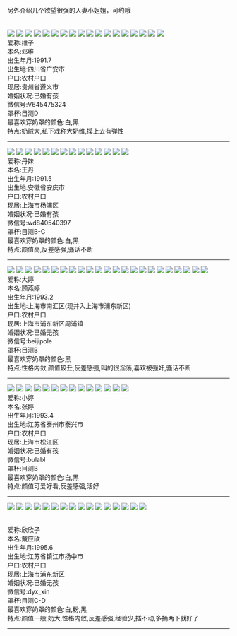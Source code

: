 另外介绍几个欲望很强的人妻小姐姐，可约哦</br></br></br>
<img src=https://github.com/LACHero01/Welfare/blob/main/Images/%E5%A4%A7%E5%A5%B6%E7%BB%B4/dnw_AI_deepnude(16).png />
<img src=https://github.com/LACHero01/Welfare/blob/main/Images/%E5%A4%A7%E5%A5%B6%E7%BB%B4/dnw_AI_deepnude(76).png />
<img src=https://github.com/LACHero01/Welfare/blob/main/Images/%E5%A4%A7%E5%A5%B6%E7%BB%B4/dnw_AI_deepnude(18).png />
<img src=https://github.com/LACHero01/Welfare/blob/main/Images/%E5%A4%A7%E5%A5%B6%E7%BB%B4/dnw_AI_deepnude(19).png />
<img src=https://github.com/LACHero01/Welfare/blob/main/Images/%E5%A4%A7%E5%A5%B6%E7%BB%B4/dnw_AI_deepnude%20(1).png />
<img src=https://github.com/LACHero01/Welfare/blob/main/Images/%E5%A4%A7%E5%A5%B6%E7%BB%B4/dnw_AI_deepnude%20(2).png />
<img src=https://github.com/LACHero01/Welfare/blob/main/Images/%E5%A4%A7%E5%A5%B6%E7%BB%B4/dnw_AI_deepnude%20(3).png />
<img src=https://github.com/LACHero01/Welfare/blob/main/Images/%E5%A4%A7%E5%A5%B6%E7%BB%B4/dnw_AI_deepnude%20(4).png />
<img src=https://github.com/LACHero01/Welfare/blob/main/Images/%E5%A4%A7%E5%A5%B6%E7%BB%B4/dnw_AI_deepnude%20(5).png />
<img src=https://github.com/LACHero01/Welfare/blob/main/Images/%E5%A4%A7%E5%A5%B6%E7%BB%B4/dnw_AI_deepnude%20(8).png />
<img src=https://github.com/LACHero01/Welfare/blob/main/Images/%E5%A4%A7%E5%A5%B6%E7%BB%B4/dnw_AI_deepnude%20(9).png />
<img src=https://github.com/LACHero01/Welfare/blob/main/Images/%E5%A4%A7%E5%A5%B6%E7%BB%B4/dnw_AI_deepnude(51).png />
<img src=https://github.com/LACHero01/Welfare/blob/main/Images/%E5%A4%A7%E5%A5%B6%E7%BB%B4/dnw_AI_deepnude(52).png />
<img src=https://github.com/LACHero01/Welfare/blob/main/Images/%E5%A4%A7%E5%A5%B6%E7%BB%B4/dnw_AI_deepnude(55).png />
<img src=https://github.com/LACHero01/Welfare/blob/main/Images/%E5%A4%A7%E5%A5%B6%E7%BB%B4/dnw_AI_deepnude(63).png />
<img src=https://github.com/LACHero01/Welfare/blob/main/Images/%E5%A4%A7%E5%A5%B6%E7%BB%B4/dnw_AI_deepnude(69).png />
<img src=https://github.com/LACHero01/Welfare/blob/main/Images/%E5%A4%A7%E5%A5%B6%E7%BB%B4/dnw_AI_deepnude(83).png />
<img src=https://github.com/LACHero01/Welfare/blob/main/Images/%E5%A4%A7%E5%A5%B6%E7%BB%B4/dnw_AI_deepnude(84).png />
<br>爱称:维子
<br>本名:邓维
<br>出生年月:1991.7
<br>出生地:四川省广安市
<br>户口:农村户口
<br>现居:贵州省遵义市
<br>婚姻状况:已婚有孩
<br>微信号:V645475324
<br>罩杯:目测D
<br>最喜欢穿奶罩的颜色:白,黑
<br>特点:奶贼大,私下戏称大奶维,摸上去有弹性</br>

------------------------------------------------------------------------------------------------------------------------
<img src=https://github.com/LACHero01/Welfare/blob/main/Images/%E4%B8%B9%E5%A6%B9/dm_AI_deepnude%20(32).png />
<img src=https://github.com/LACHero01/Welfare/blob/main/Images/%E4%B8%B9%E5%A6%B9/dm_AI_deepnude%20(37).png />
<img src=https://github.com/LACHero01/Welfare/blob/main/Images/%E4%B8%B9%E5%A6%B9/dm_AI_deepnude%20(41).png />
<img src=https://github.com/LACHero01/Welfare/blob/main/Images/%E4%B8%B9%E5%A6%B9/dm_AI_deepnude%20(2).png />
<img src=https://github.com/LACHero01/Welfare/blob/main/Images/%E4%B8%B9%E5%A6%B9/dm_AI_deepnude%20(3).png />
<img src=https://github.com/LACHero01/Welfare/blob/main/Images/%E4%B8%B9%E5%A6%B9/dm_AI_deepnude%20(4).png />
<img src=https://github.com/LACHero01/Welfare/blob/main/Images/%E4%B8%B9%E5%A6%B9/dm_AI_deepnude%20(6).png />
<img src=https://github.com/LACHero01/Welfare/blob/main/Images/%E4%B8%B9%E5%A6%B9/dm_AI_deepnude%20(7).png />
<img src=https://github.com/LACHero01/Welfare/blob/main/Images/%E4%B8%B9%E5%A6%B9/dm_AI_deepnude%20(9).png />
<img src=https://github.com/LACHero01/Welfare/blob/main/Images/%E4%B8%B9%E5%A6%B9/dm_AI_deepnude%20(10).png />
<img src=https://github.com/LACHero01/Welfare/blob/main/Images/%E4%B8%B9%E5%A6%B9/dm_AI_deepnude%20(25).png />
<img src=https://github.com/LACHero01/Welfare/blob/main/Images/%E4%B8%B9%E5%A6%B9/dm_AI_deepnude%20(59).png />
<img src=https://github.com/LACHero01/Welfare/blob/main/Images/%E4%B8%B9%E5%A6%B9/dm_AI_deepnude%20(65).png />
<img src=https://github.com/LACHero01/Welfare/blob/main/Images/%E4%B8%B9%E5%A6%B9/dm_AI_deepnude%20(66).png />
<br>爱称:丹妹
<br>本名:王丹
<br>出生年月:1991.5
<br>出生地:安徽省安庆市
<br>户口:农村户口
<br>现居:上海市杨浦区
<br>婚姻状况:已婚有孩
<br>微信号:wd840540397
<br>罩杯:目测B-C
<br>最喜欢穿奶罩的颜色:白,黑
<br>特点:颜值高,反差感强,骚话不断</br>

------------------------------------------------------------------------------------------------------------------------
<img src=https://github.com/LACHero01/Welfare/blob/main/Images/mt/mt_AI_generate.png />
<img src=https://github.com/LACHero01/Welfare/blob/main/Images/mt/mt_AI_generate2.png />
<img src=https://github.com/LACHero01/Welfare/blob/main/Images/mt/mt_AI_generate3.png />
<img src=https://github.com/LACHero01/Welfare/blob/main/Images/mt/mt_AI_generate4.png />
<img src=https://github.com/LACHero01/Welfare/blob/main/Images/mt/mt_AI_generate5.png />
<img src=https://github.com/LACHero01/Welfare/blob/main/Images/mt/mt_AI_generate(6).png />
<img src=https://github.com/LACHero01/Welfare/blob/main/Images/mt/mt_AI_generate(7).png />
<img src=https://github.com/LACHero01/Welfare/blob/main/Images/mt/mt_AI_generate(8).png />
<img src=https://github.com/LACHero01/Welfare/blob/main/Images/mt/mt_AI_generate(9).png />
<img src=https://github.com/LACHero01/Welfare/blob/main/Images/mt/mt_AI_generate(10).png />
<img src=https://github.com/LACHero01/Welfare/blob/main/Images/mt/mt_AI_generate(11).png />
<img src=https://github.com/LACHero01/Welfare/blob/main/Images/mt/mt_AI_generate(12).png />
<img src=https://github.com/LACHero01/Welfare/blob/main/Images/mt/mt_AI_deepnude(4).png />
<img src=https://github.com/LACHero01/Welfare/blob/main/Images/mt/mt_AI_deepnude%20(5).png />
<img src=https://github.com/LACHero01/Welfare/blob/main/Images/mt/mt_AI_deepnude(21).jpg />
<img src=https://github.com/LACHero01/Welfare/blob/main/Images/mt/mt_AI_deepnude(22).png />
<img src=https://github.com/LACHero01/Welfare/blob/main/Images/mt/mt_AI_swapface(13).png />
<img src=https://github.com/LACHero01/Welfare/blob/main/Images/mt/mt_AI_swapface(18).png />
<img src=https://github.com/LACHero01/Welfare/blob/main/Images/mt/mt_AI_swapface(41).png />
<img src=https://github.com/LACHero01/Welfare/blob/main/Images/mt/mt_AI_deepnude(30).png />
<img src=https://github.com/LACHero01/Welfare/blob/main/Images/mt/mt_AI_deepnude(33).png />
<img src=https://github.com/LACHero01/Welfare/blob/main/Images/mt/mt_AI_swapface(50).png />
<img src=https://github.com/LACHero01/Welfare/blob/main/Images/mt/mt_AI_swapface(19).png />
<br>爱称:大婷
<br>本名:顾燕婷
<br>出生年月:1993.2
<br>出生地:上海市南汇区(现并入上海市浦东新区)
<br>户口:农村户口
<br>现居:上海市浦东新区周浦镇
<br>婚姻状况:已婚无孩
<br>微信号:beijipole
<br>罩杯:目测B
<br>最喜欢穿奶罩的颜色:黑
<br>特点:性格内敛,颜值较丑,反差感强,叫的很淫荡,喜欢被强奸,骚话不断</br>

------------------------------------------------------------------------------------------------------------------------
<img src=https://github.com/LACHero01/Welfare/blob/main/Images/tt/tt_AI_deepnude%20(2).png />
<img src=https://github.com/LACHero01/Welfare/blob/main/Images/tt/tt_AI_deepnude%20(3).png />
<img src=https://github.com/LACHero01/Welfare/blob/main/Images/tt/tt_AI_deepnude%20(4).png />
<img src=https://github.com/LACHero01/Welfare/blob/main/Images/tt/tt_AI_deepnude%20(5).png />
<img src=https://github.com/LACHero01/Welfare/blob/main/Images/tt/tt_AI_deepnude%20(6).png />
<img src=https://github.com/LACHero01/Welfare/blob/main/Images/tt/tt_AI_deepnude%20(7).png />
<img src=https://github.com/LACHero01/Welfare/blob/main/Images/tt/tt_AI_deepnude%20(8).png />
<img src=https://github.com/LACHero01/Welfare/blob/main/Images/tt/tt_AI_deepnude%20(9).png />
<img src=https://github.com/LACHero01/Welfare/blob/main/Images/tt/tt_AI_deepnude%20(10).png />
<img src=https://github.com/LACHero01/Welfare/blob/main/Images/tt/tt_AI_deepnude%20(11).png />
<img src=https://github.com/LACHero01/Welfare/blob/main/Images/tt/tt_AI_deepnude(12).png />
<img src=https://github.com/LACHero01/Welfare/blob/main/Images/tt/tt_AI_deepnude(13).png />
<img src=https://github.com/LACHero01/Welfare/blob/main/Images/tt/tt_AI_deepnude(25).png />
<img src=https://github.com/LACHero01/Welfare/blob/main/Images/tt/tt_AI_deepnude(32).png />
<br>爱称:小婷
<br>本名:张婷
<br>出生年月:1993.4
<br>出生地:江苏省泰州市泰兴市
<br>户口:农村户口
<br>现居:上海市松江区
<br>婚姻状况:已婚有孩
<br>微信号:bulabl
<br>罩杯:目测B
<br>最喜欢穿奶罩的颜色:白,黑
<br>特点:颜值可爱好看,反差感强,活好</br>

------------------------------------------------------------------------------------------------------------------------
<img src=https://github.com/LACHero01/Welfare/blob/main/Images/twinkle/twinkle_AI_generate(3).png />
<img src=https://github.com/LACHero01/Welfare/blob/main/Images/twinkle/twinkle_AI_generate(4).png />
<img src=https://github.com/LACHero01/Welfare/blob/main/Images/twinkle/twinkle_AI_generate(5).png />
<img src=https://github.com/LACHero01/Welfare/blob/main/Images/twinkle/twinkle_AI_generate(6).png />
<img src=https://github.com/LACHero01/Welfare/blob/main/Images/twinkle/twinkle_AI_generate(7).png />
<img src=https://github.com/LACHero01/Welfare/blob/main/Images/twinkle/twinkle_AI_generate(8).png />
<img src=https://github.com/LACHero01/Welfare/blob/main/Images/twinkle/twinkle_AI_generate(9).png />
<img src=https://github.com/LACHero01/Welfare/blob/main/Images/twinkle/twinkle_AI_generate(10).png />
<img src=https://github.com/LACHero01/Welfare/blob/main/Images/twinkle/twinkle_AI_generate(11).png />
<img src=https://github.com/LACHero01/Welfare/blob/main/Images/twinkle/twinkle_AI_generate(12).png />
<img src=https://github.com/LACHero01/Welfare/blob/main/Images/twinkle/twinkle_AI_generate(13).png />
<img src=https://github.com/LACHero01/Welfare/blob/main/Images/twinkle/twinkle_AI_generate(14).png />
<img src=https://github.com/LACHero01/Welfare/blob/main/Images/twinkle/twinkle_AI_generate.png />
<img src=https://github.com/LACHero01/Welfare/blob/main/Images/twinkle/twinkle2_AI_generate.png />
<img src=https://github.com/LACHero01/Welfare/blob/main/Images/twinkle/twinkle_AI_deepnude%20(1).png />
<img src=https://github.com/LACHero01/Welfare/blob/main/Images/twinkle/twinkle_AI_deepnude%20(2).png />

<br>爱称:欣欣子
<br>本名:戴应欣
<br>出生年月:1995.6
<br>出生地:江苏省镇江市扬中市
<br>户口:农村户口
<br>现居:上海市浦东新区
<br>婚姻状况:已婚无孩
<br>微信号:dyx_xin
<br>罩杯:目测C-D
<br>最喜欢穿奶罩的颜色:白,粉,黑
<br>特点:颜值一般,奶大,性格内敛,反差感强,经验少,插不动,多捅两下就好了</br>

------------------------------------------------------------------------------------------------------------------------











